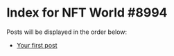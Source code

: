 # Index for NFT World #8994
Posts will be displayed in the order below:

- [Your first post](./001-first.md)

